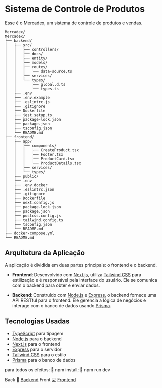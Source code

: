 # Sistema de Controle de Produtos 

Esse é o Mercadex, um sistema de controle de produtos e vendas.
```
Mercadex/
Mercadex/
├── backend/
│   ├── src/
│   │   ├── controllers/
│   │   ├── docs/
│   │   ├── entity/
│   │   ├── models/
│   │   ├── routes/
│   │   │   └── data-source.ts
│   │   ├── services/
│   │   └── types/
│   │       ├── global.d.ts
│   │       └── types.ts
│   ├── .env
│   ├── .env.example
│   ├── .eslintrc.js
│   ├── .gitignore
│   ├── Dockerfile
│   ├── jest.setup.ts
│   ├── package-lock.json
│   ├── package.json
│   ├── tsconfig.json
│   └── README.md
├── frontend/
│   ├── app/
│   │   ├── components/
│   │   │   ├── CreateProduct.tsx
│   │   │   ├── Footer.tsx
│   │   │   ├── ProductCard.tsx
│   │   │   └── ProductDetails.tsx
│   │   ├── services/
│   │   └── types/
│   ├── public/
│   ├── .env
│   ├── .env.docker
│   ├── .eslintrc.json
│   ├── .gitignore
│   ├── Dockerfile
│   ├── next.config.js
│   ├── package-lock.json
│   ├── package.json
│   ├── postcss.config.js
│   ├── tailwind.config.ts
│   ├── tsconfig.json
│   └── README.md
├── docker-compose.yml
└── README.md
```

## Arquitetura da Aplicação

A aplicação é dividida em duas partes principais: o frontend e o backend. 

- **Frontend**: Desenvolvido com [Next.js](https://nextjs.org/), utiliza [Tailwind CSS](https://tailwindcss.com/) para estilização e é responsável pela interface do usuário. Ele se comunica com o backend para obter e enviar dados.

- **Backend**: Construído com [Node.js](https://nodejs.org/en/) e [Express](https://expressjs.com/), o backend fornece uma API RESTful para o frontend. Ele gerencia a lógica de negócios e interage com o banco de dados usando [Prisma](https://www.prisma.io/).

## Tecnologias Usadas

- [TypeScript](https://www.typescriptlang.org/) para tipagem
- [Node.js](https://nodejs.org/en/) para o backend
- [Next.js](https://nextjs.org/) para o frontend
- [Express](https://expressjs.com/) para o servidor
- [Tailwind CSS](https://tailwindcss.com/) para o estilo
- [Prisma](https://www.prisma.io/) para o banco de dados

para todos os efeitos: 🎺 npm install; 🎺 npm run dev


Back 🚬 [Backend](https://github.com/DiegoEmanuel/Mercadex-API-e-Client/tree/main/backend)
Front 💻 [Frontend](https://github.com/DiegoEmanuel/Mercadex-API-e-Client/tree/main/frontend)
